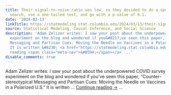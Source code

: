 ```yaml
---
title: Their signal-to-noise ratio was low, so they decided to do a specification
  search, use a one-tailed test, and go with a p-value of 0.1.
date: '2024-03-13'
linkTitle: https://statmodeling.stat.columbia.edu/2024/03/13/their-signal-to-noise-ratio-was-low-so-they-decided-to-do-a-specification-search-use-a-one-tailed-test-and-go-with-a-p-value-of-0-1/
source: Statistical Modeling, Causal Inference, and Social Science
description: 'Adam Zelizer writes: I saw your post about the underpowered COVID survey
  experiment on the blog and wondered if you&#8217;ve seen this paper, &#8220;Counter-stereotypical
  Messaging and Partisan Cues: Moving the Needle on Vaccines in a Polarized U.S.&#8221;
  It is written &#8230; <a href="https://statmodeling.stat.columbia.edu/2024/03/13/their-signal-to-noise-ratio-was-low-so-they-decided-to-do-a-specification-search-use-a-one-tailed-test-and-go-with-a-p-value-of-0-1/">Continue
  reading <span class="meta-nav">&#8594;</span></a> ...'
disable_comments: true
---
```

Adam Zelizer writes: I saw your post about the underpowered COVID survey experiment on the blog and wondered if you&#8217;ve seen this paper, &#8220;Counter-stereotypical Messaging and Partisan Cues: Moving the Needle on Vaccines in a Polarized U.S.&#8221; It is written &#8230; <a href="https://statmodeling.stat.columbia.edu/2024/03/13/their-signal-to-noise-ratio-was-low-so-they-decided-to-do-a-specification-search-use-a-one-tailed-test-and-go-with-a-p-value-of-0-1/">Continue reading <span class="meta-nav">&#8594;</span></a> ...